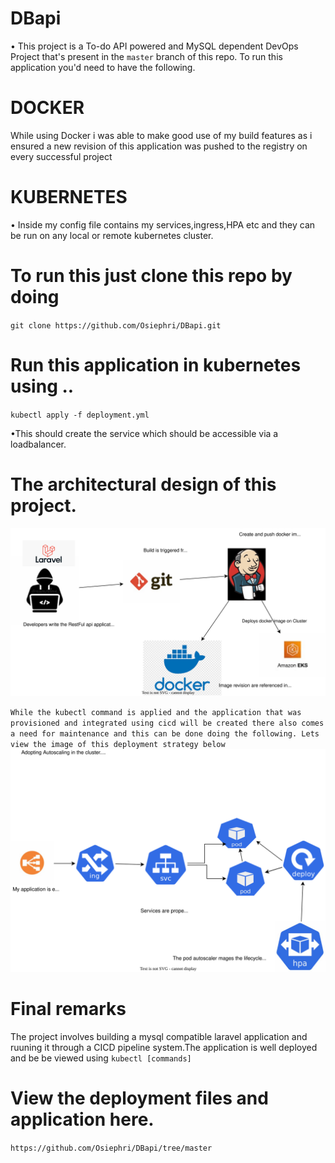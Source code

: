 # DBapi
• This project is a To-do API powered and MySQL dependent DevOps Project that's present in the `master` branch of this repo.
To run this application you'd need to have the following.
# DOCKER
While using Docker i was able to make good use of my build features as i ensured a new revision of this application was pushed to the registry on every successful project
# KUBERNETES
• Inside my config file contains my services,ingress,HPA etc and they can be run on any local or remote kubernetes cluster.

# To run this just clone this repo by doing
`git clone https://github.com/Osiephri/DBapi.git`
# Run this application in kubernetes using ..
`kubectl apply -f deployment.yml`


 •This should create the service which should be accessible via a loadbalancer.

# The architectural design of this project.

![Diagram](https://github.com/Osiephri/DBapi/blob/main/Untitled%20Diagram-Page-1.drawio.svg)

`While the kubectl command is applied and the application that was provisioned and integrated using cicd will be created there also comes a need for maintenance and this can be done doing the following. Lets view the image of this deployment strategy below`
![Deployment file](https://github.com/Osiephri/DBapi/blob/main/Untitled%20Diagram-Page-2.drawio.svg)
# Final remarks
The project involves building a mysql compatible laravel application and ruuning it through a CICD pipeline system.The application is well deployed and be be viewed using `kubectl [commands]`
# View the deployment files and application here.
 `https://github.com/Osiephri/DBapi/tree/master`
